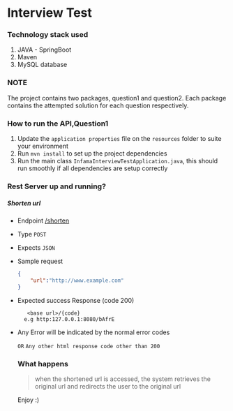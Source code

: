 # Interview Test
### Technology stack used
1. JAVA - SpringBoot
1. Maven
1. MySQL database

### NOTE
The project contains two packages, question1 and question2. Each package contains the attempted solution for each question respectively.
### How to run the API,Question1
1. Update the ```application properties``` file on the ```resources``` folder to suite your environment
1. Run ```mvn install``` to set up the project dependencies 
1. Run the main class ```InfamaInterviewTestApplication.java```, this should run smoothly if all dependencies are setup correctly
### Rest Server up and running?

##### Shorten url
* Endpoint [/shorten](/shorten)
* Type ```POST```
* Expects ```JSON```
* Sample request
    ```json
    {
        "url":"http://www.example.com"
    }
    ```
* Expected success Response (code 200)
    ```text
       <base url>/{code}
      e.g http:127.0.0.1:8080/bAfrE
    ```
* Any Error will be indicated by the normal error codes
   
  ```OR```
  ```Any other html response code other than 200```
  
  ### What happens
  > when the shortened url is accessed, the system retrieves the original url and redirects the user to the original url
  

  Enjoy :)
